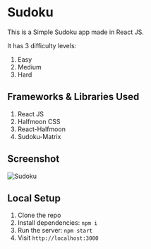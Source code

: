 # Sudoku

This is a Simple Sudoku app made in React JS.

It has 3 difficulty levels:

<ol>
	<li>Easy</li>
	<li>Medium</li>
	<li>Hard</li>
</ol>

## Frameworks & Libraries Used

<ol>
	<li>React JS</li>
	<li>Halfmoon CSS</li>
	<li>React-Halfmoon</li>
	<li>Sudoku-Matrix</li>
</ol>


## Screenshot

![Sudoku](https://i.ibb.co/HGCnTzK/sudoku.png)

## Local Setup

1. Clone the repo
2. Install dependencies: <code>npm i</code>
3. Run the server: <code>npm start</code>
4. Visit <code>http://localhost:3000</code>
